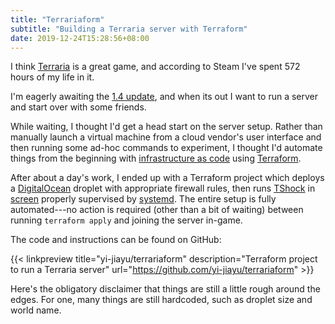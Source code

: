 ```yaml
---
title: "Terrariaform"
subtitle: "Building a Terraria server with Terraform"
date: 2019-12-24T15:28:56+08:00
---
```


I think [Terraria](https://terraria.org/) is a great game, and according to
Steam I've spent 572 hours of my life in it.

I'm eagerly awaiting the [1.4
update](http://terraria.org/news/re-logic-announces-terraria-journey-s-end-at-e3),
and when its out I want to run a server and start over with some friends.

While waiting, I thought I'd get a head start on the server setup. Rather than
manually launch a virtual machine from a cloud vendor's user interface and then
running some ad-hoc commands to experiment, I thought I'd automate things from
the beginning with [infrastructure as
code](https://en.wikipedia.org/wiki/Infrastructure_as_code) using
[Terraform](https://www.terraform.io/).

After about a day's work, I ended up with a Terraform project which deploys a
[DigitalOcean](https://www.digitalocean.com/) droplet with appropriate firewall
rules, then runs [TShock](https://tshock.co/xf/index.php) in
[screen](https://www.gnu.org/software/screen/) properly supervised by
[systemd](https://www.freedesktop.org/wiki/Software/systemd/). The entire setup
is fully automated---no action is required (other than a bit of waiting)
between running `terraform apply` and joining the server in-game.

The code and instructions can be found on GitHub:

{{< linkpreview title="yi-jiayu/terrariaform"
description="Terraform project to run a Terraria server"
url="https://github.com/yi-jiayu/terrariaform" >}}

Here's the obligatory disclaimer that things are still a little rough around
the edges. For one, many things are still hardcoded, such as droplet size and
world name.
